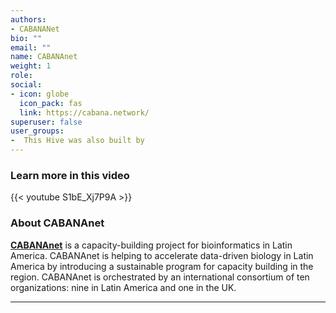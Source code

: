 ```yaml
---
authors:
- CABANANet
bio: ""
email: ""
name: CABANAnet
weight: 1
role: 
social:
- icon: globe
  icon_pack: fas
  link: https://cabana.network/
superuser: false
user_groups:
-  This Hive was also built by
---
```


### Learn more in this video

{{< youtube S1bE_Xj7P9A >}} 

### About CABANAnet

**[CABANAnet](https://cabana.network/)** is a capacity-building project for bioinformatics in Latin America. CABANAnet is helping to accelerate data-driven biology in Latin America by introducing a sustainable program for capacity building in the region. CABANAnet is orchestrated by an international consortium of ten organizations: nine in Latin America and one in the UK. 




***
